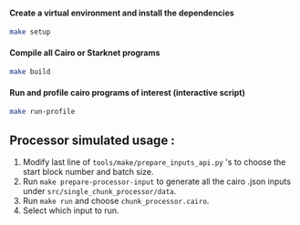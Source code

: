#### Create a virtual environment and install the dependencies

```bash
make setup
```
#### Compile all Cairo or Starknet programs

```bash
make build
```

#### Run and profile cairo programs of interest (interactive script) 

```bash
make run-profile
```


## Processor simulated usage : 
 1) Modify last line of `tools/make/prepare_inputs_api.py` 's to choose the start block number and batch size.  
 2) Run `make prepare-processor-input` to generate all the cairo .json inputs under `src/single_chunk_processor/data`.
 3) Run `make run` and choose `chunk_processor.cairo`. 
 4) Select which input to run. 
